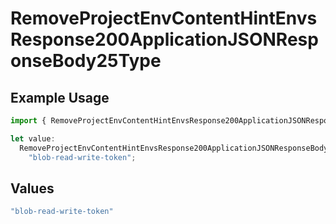 # RemoveProjectEnvContentHintEnvsResponse200ApplicationJSONResponseBody25Type

## Example Usage

```typescript
import { RemoveProjectEnvContentHintEnvsResponse200ApplicationJSONResponseBody25Type } from "@vercel/sdk/models/operations";

let value:
  RemoveProjectEnvContentHintEnvsResponse200ApplicationJSONResponseBody25Type =
    "blob-read-write-token";
```

## Values

```typescript
"blob-read-write-token"
```